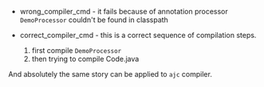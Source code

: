 *  wrong_compiler_cmd - it fails because of annotation processor `DemoProcessor` couldn't be found in classpath
*  correct_compiler_cmd - this is a correct sequence of compilation steps.

    1. first compile `DemoProcessor`
    2. then trying to compile Code.java

And absolutely the same story can be applied to `ajc` compiler.
